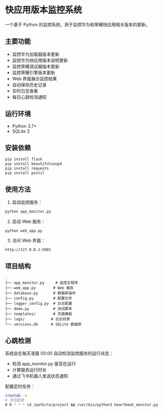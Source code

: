 # 快应用版本监控系统

一个基于 Python 的监控系统，用于监控华为和荣耀快应用相关版本的更新。

## 主要功能

- 监控华为加载器版本更新
- 监控华为快应用版本说明更新
- 监控荣耀调试器版本更新
- 监控荣耀引擎版本更新
- Web 界面展示监控结果
- 自动保存历史记录
- 实时日志查看
- 每日心跳检测通知

## 运行环境

- Python 3.7+
- SQLite 3

## 安装依赖

```bash
pip install flask
pip install beautifulsoup4
pip install requests
pip install psutil
```

## 使用方法

1. 启动监控服务：
```bash
python app_monitor.py
```

2. 启动 Web 服务：
```bash
python web_app.py
```

3. 访问 Web 界面：
```
http://127.0.0.1:5001
```

## 项目结构

```
.
├── app_monitor.py     # 监控主程序
├── web_app.py        # Web 服务
├── database.py       # 数据库操作
├── config.py         # 配置文件
├── logger_config.py  # 日志配置
├── demo.py           # 测试脚本
├── templates/        # 页面模板
├── logs/            # 日志目录
└── versions.db      # SQLite 数据库
```

## 心跳检测

系统会在每天凌晨 00:00 自动检测监控服务的运行状态：

- 检测 app_monitor.py 是否在运行
- 计算服务运行时长
- 通过飞书机器人发送状态通知

配置定时任务：
```bash
crontab -e
# 添加配置
0 0 * * * cd /path/to/project && /usr/bin/python3 heartbeat_monitor.py >> logs/cron.log 2>&1
``` 